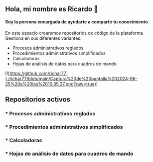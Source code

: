 ## Hola, mi nombre es Ricardo 👋

#### Soy la persona encargada de ayudarte a compartir tu conocimiento

En este espacio crearemos repositorios de código de la plataforma Gestiona en sus diferentes variantes:

- Procesos administrativos reglados
- Procedimientos administrativos simplificados
- Calculadoras
- Hojas de análisis de datos para cuadros de mando

[![https://github.com/richar77](./richar77/blob/main/Captura%20de%20pantalla%202024-06-25%20a%20las%2010.35.27.png?raw=true)]

## Repositorios activos

### * Procesos administrativos reglados
### * Procedimientos administrativos simplificados
### * Calculadoras
### * Hojas de análisis de datos para cuadros de mando


<!--
**richar77/richar77** is a ✨ _special_ ✨ repository because its `README.md` (this file) appears on your GitHub profile.

Here are some ideas to get you started:

- 🔭 I’m currently working on ...
- 🌱 I’m currently learning ...
- 👯 I’m looking to collaborate on ...
- 🤔 I’m looking for help with ...
- 💬 Ask me about ...
- 📫 How to reach me: ...
- 😄 Pronouns: ...
- ⚡ Fun fact: ...
-->

